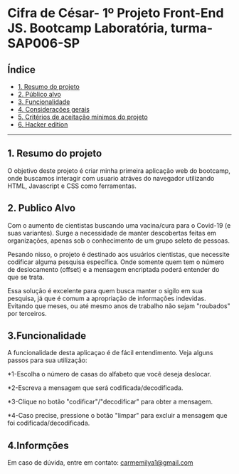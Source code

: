 # Cifra de César- 1º Projeto Front-End JS. Bootcamp Laboratória, turma-SAP006-SP

## Índice

* [1. Resumo do projeto](#1-resumo-do-projeto)
* [2. Público alvo](#2-público-alvo)
* [3. Funcionalidade](#3-funcionalidade)
* [4. Considerações gerais](#4-considerações-gerais)
* [5. Critérios de aceitação mínimos do
  projeto](#5-critérios-de-aceitação-mínimos-do-projeto)
* [6. Hacker edition](#6-hacker-edition)

***

## 1. Resumo do projeto

O objetivo deste projeto é criar minha primeira aplicação web do bootcamp,
onde buscamos interagir com usuario atráves do navegador utilizando HTML, 
Javascript e CSS como ferramentas.


## 2. Publico Alvo

Com o aumento de cientistas buscando uma vacina/cura para o Covid-19 
(e suas variantes). Surge a necessidade de manter descobertas
feitas em organizações, apenas sob o conhecimento de um grupo seleto
de pessoas. 

Pesando nisso, o projeto é destinado aos usuários cientistas, 
que necessite codificar alguma pesquisa específica. Onde somente quem 
tem o número de deslocamento (offset) e a mensagem encriptada poderá
entender do que se trata.

Essa solução é excelente para quem busca manter o sigilo em sua pesquisa,
já que é comum a apropriação de informações indevidas. Evitando que meses,
ou até mesmo anos de trabalho não sejam "roubados" por terceiros. 


## 3.Funcionalidade

A funcionalidade desta aplicaçao é de fácil entendimento. Veja alguns passos
para sua utilização:

*1-Escolha o número de casas do alfabeto que você deseja deslocar.

*2-Escreva a mensagem que será codificada/decodificada.

*3-Clique no botão "codificar"/"decodificar" para obter a mensagem.

*4-Caso precise, pressione o botão "limpar" para excluir a mensagem que foi 
codificada/decodificada.

## 4.Informções

Em caso de dúvida, entre em contato:
carmemilya1@gmail.com
